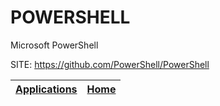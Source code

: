 # POWERSHELL
 
 Microsoft PowerShell
 
 SITE: https://github.com/PowerShell/PowerShell

 | [Applications](https://portable-linux-apps.github.io/apps.html) | [Home](https://portable-linux-apps.github.io)
 | --- | --- |
